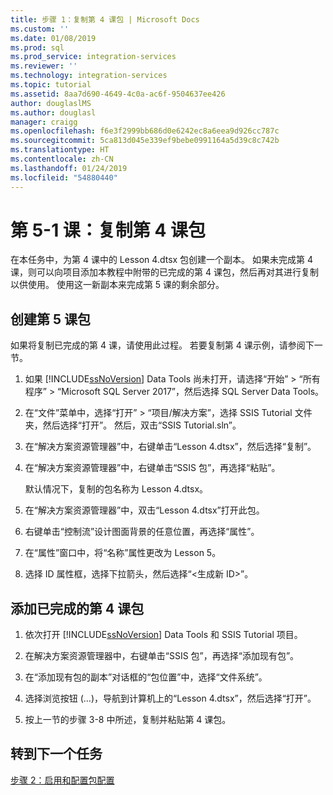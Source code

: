 ```yaml
---
title: 步骤 1：复制第 4 课包 | Microsoft Docs
ms.custom: ''
ms.date: 01/08/2019
ms.prod: sql
ms.prod_service: integration-services
ms.reviewer: ''
ms.technology: integration-services
ms.topic: tutorial
ms.assetid: 8aa7d690-4649-4c0a-ac6f-9504637ee426
author: douglaslMS
ms.author: douglasl
manager: craigg
ms.openlocfilehash: f6e3f2999bb686d0e6242ec8a6eea9d926cc787c
ms.sourcegitcommit: 5ca813d045e339ef9bebe0991164a5d39c8c742b
ms.translationtype: HT
ms.contentlocale: zh-CN
ms.lasthandoff: 01/24/2019
ms.locfileid: "54880440"
---
```

# <a name="lesson-5-1-copy-the-lesson-4-package"></a>第 5-1 课：复制第 4 课包

在本任务中，为第 4 课中的 Lesson 4.dtsx 包创建一个副本。 如果未完成第 4 课，则可以向项目添加本教程中附带的已完成的第 4 课包，然后再对其进行复制以供使用。 使用这一新副本来完成第 5 课的剩余部分。  
  
## <a name="create-the-lesson-5-package"></a>创建第 5 课包  
  
如果将复制已完成的第 4 课，请使用此过程。  若要复制第 4 课示例，请参阅下一节。

1.  如果 [!INCLUDE[ssNoVersion](../includes/ssnoversion-md.md)] Data Tools 尚未打开，请选择“开始” > “所有程序” > “Microsoft SQL Server 2017”，然后选择 SQL Server Data Tools。

2.  在“文件”菜单中，选择“打开” > “项目/解决方案”，选择 SSIS Tutorial 文件夹，然后选择“打开”。  然后，双击“SSIS Tutorial.sln”。

3.  在“解决方案资源管理器”中，右键单击“Lesson 4.dtsx”，然后选择“复制”。

4.  在“解决方案资源管理器”中，右键单击“SSIS 包”，再选择“粘贴”。

    默认情况下，复制的包名称为 Lesson 4.dtsx。

5.  在“解决方案资源管理器”中，双击“Lesson 4.dtsx”打开此包。

6.  右键单击“控制流”设计图面背景的任意位置，再选择“属性”。

7.  在“属性”窗口中，将“名称”属性更改为 Lesson 5。

8.  选择 ID 属性框，选择下拉箭头，然后选择“\<生成新 ID>”。

## <a name="add-the-completed-lesson-4-package"></a>添加已完成的第 4 课包

1.  依次打开 [!INCLUDE[ssNoVersion](../includes/ssnoversion-md.md)] Data Tools 和 SSIS Tutorial 项目。

2.  在解决方案资源管理器中，右键单击“SSIS 包”，再选择“添加现有包”。

3.  在“添加现有包的副本”对话框的“包位置”中，选择“文件系统”。

4.  选择浏览按钮 (…)，导航到计算机上的“Lesson 4.dtsx”，然后选择“打开”。

5.  按上一节的步骤 3-8 中所述，复制并粘贴第 4 课包。
  
## <a name="go-to-next-task"></a>转到下一个任务  
[步骤 2：启用和配置包配置](../integration-services/lesson-5-2-enabling-and-configuring-package-configurations.md)  
  
